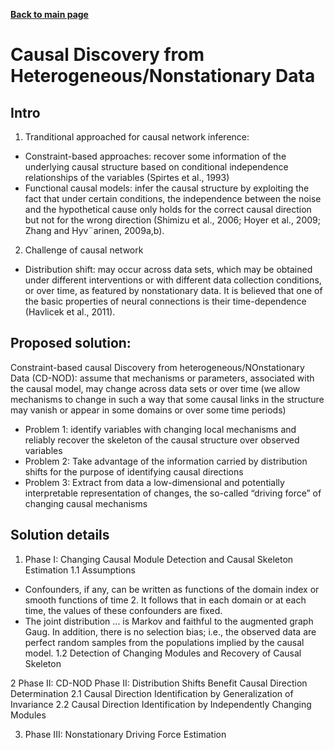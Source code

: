 **[Back to main page](https://yolanda-ht.github.io/BioinformaticsRandomSeed/)**

# Causal Discovery from Heterogeneous/Nonstationary Data

## Intro
1. Tranditional approached for causal network inference:
  - Constraint-based approaches: recover some information of the underlying causal structure based on conditional independence relationships of the variables (Spirtes et al., 1993)
  - Functional causal models: infer the causal structure by exploiting the fact that under certain conditions, the independence between the noise and the hypothetical cause only holds for the correct causal direction but not for the wrong direction (Shimizu et al., 2006; Hoyer et al., 2009; Zhang and Hyv¨arinen, 2009a,b).

2. Challenge of causal network
  - Distribution shift: may occur across data sets, which may be obtained under different interventions or with different data collection conditions, or over time, as featured by nonstationary data.  It is believed that one of the basic properties of neural connections is their time-dependence (Havlicek et al., 2011).

## Proposed solution:
Constraint-based causal Discovery from heterogeneous/NOnstationary Data (CD-NOD): assume that mechanisms or parameters, associated with the causal model, may change across data sets or over time (we allow mechanisms to change in such a way that some causal links in the structure may vanish or appear in some domains or over some time periods)
  - Problem 1: identify variables with changing local mechanisms and reliably recover the skeleton of the causal structure over observed variables
  - Problem 2: Take advantage of the information carried by distribution shifts for the purpose of identifying causal directions
  - Problem 3: Extract from data a low-dimensional and potentially interpretable representation of changes, the so-called “driving force” of changing causal mechanisms

## Solution details
1. Phase I: Changing Causal Module Detection and Causal Skeleton Estimation
  1.1 Assumptions
  - Confounders, if any, can be written as functions of the domain index or smooth functions of time 2. It follows that in each domain or at each time, the values of these confounders are fixed.
  - The joint distribution ... is Markov and faithful to the augmented graph Gaug. In addition, there is no selection bias; i.e., the observed data are perfect random samples from the populations implied by the causal model.
  1.2  Detection of Changing Modules and Recovery of Causal Skeleton

2 Phase II: CD-NOD Phase II: Distribution Shifts Benefit Causal Direction Determination
  2.1 Causal Direction Identification by Generalization of Invariance
  2.2 Causal Direction Identification by Independently Changing Modules

3. Phase III: Nonstationary Driving Force Estimation

  
